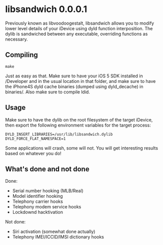libsandwich 0.0.0.1
===================

Previously known as libvoodoogestalt, libsandwich allows you to modify
lower level details of your iDevice using dyld function interposition.
The dylib is sandwiched between any executable, overriding functions as
necessary.

Compiling
---------

    make

Just as easy as that. Make sure to have your iOS 5 SDK installed in /Developer
and in the usual location in that folder, and make sure to have the iPhone4S
dyld cache binaries (dumped using dyld_decache) in binaries/. Also make sure
to compile ldid.

Usage
-----

Make sure to have the dylib on the root filesystem of the target iDevice,
then export the following environment variables for the target process:

    DYLD_INSERT_LIBRARIES=/usr/lib/libsandwich.dylib
    DYLD_FORCE_FLAT_NAMESPACE=1

Some applications will crash, some will not. You will get interesting results
based on whatever you do!

What's done and not done
------------------------

Done:

* Serial number hooking (MLB/Real)
* Model identifier hooking
* Telephony carrier hooks
* Telephony modem service hooks
* Lockdownd hacktivation

Not done:

* Siri activation (somewhat done actually)
* Telephony IMEI/ICCID/IMSI dictionary hooks
